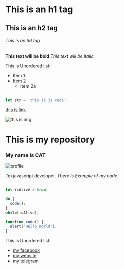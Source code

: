 # This is an h1 tag
## This is an h2 tag
###### This is an h6 tag
**This text will be bold**
*This text will be italic*

This is Unordered list:
* Item 1
* Item 2
  * Item 2a

```javascript

let str = 'this is js code';

```
[this is link](https://github.com)

![this is img](https://media.istockphoto.com/id/1403500817/photo/the-craggies-in-the-blue-ridge-mountains.jpg?s=612x612&w=0&k=20&c=N-pGA8OClRVDzRfj_9AqANnOaDS3devZWwrQNwZuDSk=)






# This is my repository

### My name is CAT
![profile](https://encrypted-tbn0.gstatic.com/images?q=tbn:ANd9GcSmshAzj0wqdqrn8YeVRAtDgjWlIOZ-Q-8npg&s)

I'm javascript developer. *There is Example of my code:*
```javascript

let isAlive = true;

do {
  code();
}
while(isAlive);

function code() {
  alert('Hello World');
}

```
This is Unordered list:
* [my facebook]()
* [my website]()
* [my telegram]()
